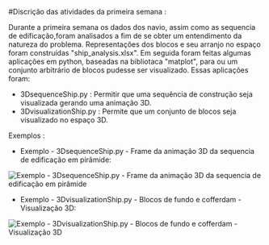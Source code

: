 #Discrição das atividades da primeira semana :

Durante a primeira semana os dados dos navio, assim como as sequencia de edificação,foram analisados a fim de se obter um entendimento da natureza do problema. Representações dos blocos e seu arranjo no espaço foram construídas "ship_analysis.xlsx".
Em seguida foram feitas algumas aplicações em python, baseadas na bibliotaca "matplot", para  ou um conjunto arbitrário de blocos pudesse ser visualizado. Essas aplicações foram:

 - 3DsequenceShip.py : Permitir que uma sequência de construção seja visualizada gerando uma animação 3D.
 - 3DvisualizationShip.py : Permite que um conjunto de blocos seja visualizado no espaço 3D.
 
  
Exemplos :

- Exemplo - 3DsequenceShip.py - Frame da animação 3D da sequencia de edificação em pirâmide:

![Exemplo - 3DsequenceShip.py - Frame da animação 3D da sequencia de edificação em pirâmide](https://github.com/Lucas-Armand/genetic-algorithm/blob/master/1%C2%BASemana/IMAGES/piramide_organization_example.png)

- Exemplo - 3DvisualizationShip.py - Blocos de fundo e cofferdam - Visualização 3D:

![Exemplo - 3DvisualizationShip.py - Blocos de fundo e cofferdam - Visualização 3D ](https://github.com/Lucas-Armand/genetic-algorithm/blob/master/1%C2%BASemana/IMAGES/baseAndCofferdam__vizualisation_example.png)
